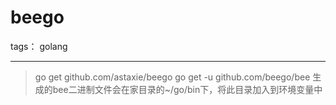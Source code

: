 # beego

tags： golang

---

>go get github.com/astaxie/beego
>go get -u github.com/beego/bee
生成的bee二进制文件会在家目录的~/go/bin下，将此目录加入到环境变量中

<!--stackedit_data:
eyJoaXN0b3J5IjpbLTEzMjA0Nzg4NzRdfQ==
-->